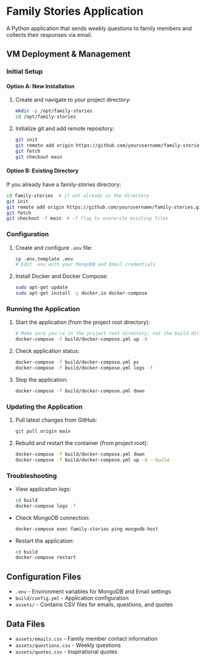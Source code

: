 # Family Stories Application

A Python application that sends weekly questions to family members and collects their responses via email.

## VM Deployment & Management

### Initial Setup

#### Option A: New Installation
1. Create and navigate to your project directory:
   ```bash
   mkdir -p /opt/family-stories
   cd /opt/family-stories
   ```

2. Initialize git and add remote repository:
   ```bash
   git init
   git remote add origin https://github.com/yourusername/family-stories.git
   git fetch
   git checkout main
   ```

#### Option B: Existing Directory
If you already have a family-stories directory:
```bash
cd family-stories  # if not already in the directory
git init
git remote add origin https://github.com/yourusername/family-stories.git
git fetch
git checkout -f main  # -f flag to overwrite existing files
```

### Configuration
1. Create and configure `.env` file:
   ```bash
   cp .env.template .env
   # Edit .env with your MongoDB and Email credentials
   ```

2. Install Docker and Docker Compose:
   ```bash
   sudo apt-get update
   sudo apt-get install -y docker.io docker-compose
   ```

### Running the Application
1. Start the application (from the project root directory):
   ```bash
   # Make sure you're in the project root directory, not the build directory
   docker-compose -f build/docker-compose.yml up -d
   ```

2. Check application status:
   ```bash
   docker-compose -f build/docker-compose.yml ps
   docker-compose -f build/docker-compose.yml logs -f
   ```

3. Stop the application:
   ```bash
   docker-compose -f build/docker-compose.yml down
   ```

### Updating the Application
1. Pull latest changes from GitHub:
   ```bash
   git pull origin main
   ```

2. Rebuild and restart the container (from project root):
   ```bash
   docker-compose -f build/docker-compose.yml down
   docker-compose -f build/docker-compose.yml up -d --build
   ```

### Troubleshooting
- View application logs:
  ```bash
  cd build
  docker-compose logs -f
  ```

- Check MongoDB connection:
  ```bash
  docker-compose exec family-stories ping mongodb-host
  ```

- Restart the application:
  ```bash
  cd build
  docker-compose restart
  ```

## Configuration Files
- `.env` - Environment variables for MongoDB and Email settings
- `build/config.yml` - Application configuration
- `assets/` - Contains CSV files for emails, questions, and quotes

## Data Files
- `assets/emails.csv` - Family member contact information
- `assets/questions.csv` - Weekly questions
- `assets/quotes.csv` - Inspirational quotes 